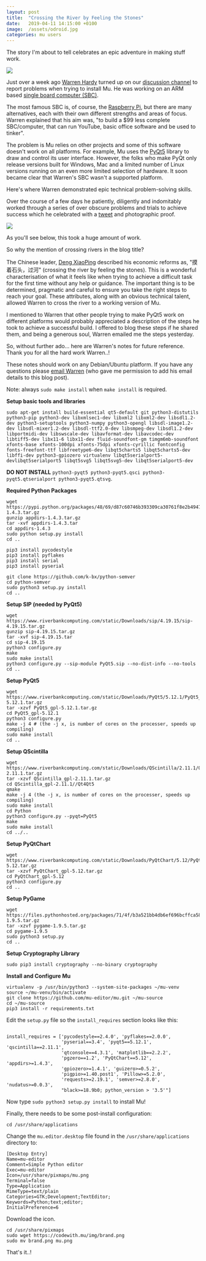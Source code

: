 ```yaml
---
layout: post
title:  "Crossing the River by Feeling the Stones" 
date:   2019-04-11 14:15:00 +0100
image:  /assets/odroid.jpg
categories: mu users 
---
```


The story I'm about to tell celebrates an epic adventure in making stuff work.

<img src="/assets/error.gif"/>

Just over a week ago [Warren Hardy](https://twitter.com/WarrenPHardy) turned up
on our [discussion channel](https://gitter.im/mu-editor/general) to report
problems when trying to install Mu. He was working on an ARM based
[single board computer (SBC)](https://en.wikipedia.org/wiki/Single-board_computer).

The most famous SBC is, of course, the [Raspberry Pi](http://raspberrypi.org/),
but there are many alternatives, each with their own different strengths and
areas of focus. Warren explained that his aim was, "to build a $99 less
complete SBC/computer, that can run YouTube, basic office software and be used
to tinker".

The problem is Mu relies on other projects and some of this software doesn't
work on all platforms. For example, Mu uses the
[PyQt5](https://www.riverbankcomputing.com/software/pyqt/intro) library to
draw and control its user interface. However, the folks who make PyQt only
release versions built for Windows, Mac and a limited number of Linux versions
running on an even more limited selection of hardware. It soon became clear
that Warren's SBC wasn't a supported platform.

Here's where Warren demonstrated epic technical problem-solving skills.

Over the course of a few days he patiently, diligently and indomitably worked
through a series of over obscure problems and trials to achieve success which
he celebrated with a [tweet](https://twitter.com/WarrenPHardy/status/1115360285408129026)
and photographic proof.

<img src="/assets/odroid.jpg"/>

As you'll see below, this took a huge amount of work.

So why the mention of crossing rivers in the blog title?

The Chinese leader, [Deng XiaoPing](https://en.wikipedia.org/wiki/Deng_Xiaoping)
described his economic reforms as, "摸着石头，过河" (crossing the river by
feeling the stones). This is a wonderful characterisation of what it feels like
when trying to achieve a difficult task for the first time without any help or
guidance. The important thing is to be determined, pragmatic and careful to
ensure you take the right steps to reach your goal. These attributes, along
with an obvious technical talent, allowed Warren to cross the river to a
working version of Mu.

I mentioned to Warren that other people trying to make PyQt5 work on different
platforms would probably appreciated a description of the steps he took to
achieve a successful build. I offered to blog these steps if he shared them,
and being a generous soul, Warren emailed me the steps yesterday.

So, without further ado... here are Warren's notes for future reference. Thank
you for all the hard work Warren..!

These notes should work on any Debian/Ubuntu platform. If you have any
questions please <a href="mailto:hellfire.xray@gmail.com">email Warren</a> (who
gave me permission to add his email details to this blog post).

Note: always `sudo make install` when `make install` is required.

**Setup basic tools and libraries**

```
sudo apt-get install build-essential qt5-default git python3-distutils python3-pip python3-dev libxmlsec1-dev libxml2 libxml2-dev libsdl1.2-dev python3-setuptools python3-numpy python3-opengl libsdl-image1.2-dev libsdl-mixer1.2-dev libsdl-ttf2.0-dev libsmpeg-dev libsdl1.2-dev libportmidi-dev libswscale-dev libavformat-dev libavcodec-dev libtiff5-dev libx11-6 libx11-dev fluid-soundfont-gm timgm6mb-soundfont xfonts-base xfonts-100dpi xfonts-75dpi xfonts-cyrillic fontconfig fonts-freefont-ttf libfreetype6-dev libqt5charts5 libqt5charts5-dev libffi-dev python3-gpiozero virtualenv libqt5serialport5-devlibqt5serialport5 libqt5svg5 libqt5svg5-dev libqt5serialport5-dev
```

**DO NOT INSTALL** `python3-pyqt5 python3-pyqt5.qsci python3-pyqt5.qtserialport
python3-pyqt5.qtsvg`.

**Required Python Packages**

```
wget https://pypi.python.org/packages/48/69/d87c60746b393309ca30761f8e2b49473d43450b150cb08f3c6df5c11be5/appdirs-1.4.3.tar.gz
gunzip appdirs-1.4.3.tar.gz
tar -xvf appdirs-1.4.3.tar
cd appdirs-1.4.3
sudo python setup.py install
cd ..

pip3 install pycodestyle
pip3 install pyflakes
pip3 install serial
pip3 install pyserial

git clone https://github.com/k-bx/python-semver
cd python-semver
sudo python3 setup.py install
cd ..
```

**Setup SIP (needed by PyQt5)**

```
wget https://www.riverbankcomputing.com/static/Downloads/sip/4.19.15/sip-4.19.15.tar.gz
gunzip sip-4.19.15.tar.gz
tar -xvf sip-4.19.15.tar
cd sip-4.19.15
python3 configure.py
make
sudo make install
python3 configure.py --sip-module PyQt5.sip --no-dist-info --no-tools
cd ..
```

**Setup PyQt5**

```
wget https://www.riverbankcomputing.com/static/Downloads/PyQt5/5.12.1/PyQt5_gpl-5.12.1.tar.gz
tar -xzvf PyQt5_gpl-5.12.1.tar.gz
cd PyQt5_gpl-5.12.1
python3 configure.py
make -j 4 # (the -j x, is number of cores on the processer, speeds up compiling)
sudo make install
cd ..
```

**Setup QScintilla**

```
wget https://www.riverbankcomputing.com/static/Downloads/QScintilla/2.11.1/QScintilla_gpl-2.11.1.tar.gz
tar -xzvf QScintilla_gpl-2.11.1.tar.gz
cd QScintilla_gpl-2.11.1//Qt4Qt5
qmake
make -j 4 (the -j x, is number of cores on the processer, speeds up compiling)
sudo make install
cd Python
python3 configure.py --pyqt=PyQt5
make
sudo make install
cd ../..
```

**Setup PyQtChart**

```
wget https://www.riverbankcomputing.com/static/Downloads/PyQtChart/5.12/PyQtChart_gpl-5.12.tar.gz
tar -xzvf PyQtChart_gpl-5.12.tar.gz
cd PyQtChart_gpl-5.12
python3 configure.py
cd ..
```

**Setup PyGame**

```
wget https://files.pythonhosted.org/packages/71/4f/b3a521bb4db6ef696bcffca58b833aa2e84f7e7c142951d506d840ced57a/pygame-1.9.5.tar.gz
tar -xzvf pygame-1.9.5.tar.gz
cd pygame-1.9.5
sudo python3 setup.py
cd ..
```

**Setup Cryptography Library**

```
sudo pip3 install cryptography --no-binary cryptography
```

**Install and Configure Mu**

```
virtualenv -p /usr/bin/python3 --system-site-packages ~/mu-venv
source ~/mu-venv/bin/activate
git clone https://github.com/mu-editor/mu.git ~/mu-source
cd ~/mu-source
pip3 install -r requirements.txt
```

Edit the `setup.py` file so the `install_requires` section looks like this:

```

install_requires = ['pycodestyle==2.4.0', 'pyflakes==2.0.0',
                    'pyserial==3.4', 'pyqt5==5.12.1', 'qscintilla==2.11.1',
                    'qtconsole==4.3.1', 'matplotlib==2.2.2',
                    'pgzero==1.2', 'PyQtChart==5.12', 'appdirs>=1.4.3',
                    'gpiozero>=1.4.1', 'guizero>=0.5.2',
                    'pigpio>=1.40.post1', 'Pillow>=5.2.0',
                    'requests>=2.19.1', 'semver>=2.8.0', 'nudatus>=0.0.3',
                    "black>=18.9b0; python_version > '3.5'"]
```

Now type `sudo python3 setup.py install` to install Mu!

Finally, there needs to be some post-install configuration:

```
cd /usr/share/applications
```

Change the `mu.editor.desktop` file found in the `/usr/share/applications`
directory to:

```
[Desktop Entry]
Name=mu-editor
Comment=Simple Python editor
Exec=mu-editor
Icon=/usr/share/pixmaps/mu.png
Terminal=false
Type=Application
MimeType=text/plain
Categories=GTK;Development;TextEditor;
Keywords=Python;text;editor;
InitialPreference=6
```

Download the icon.

```
cd /usr/share/pixmaps
sudo wget https://codewith.mu/img/brand.png
sudo mv brand.png mu.png
```

That's it..!
